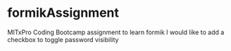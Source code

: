 # formikAssignment
MITxPro Coding Bootcamp assignment to learn formik
I would like to add a checkbox to toggle password visibility
